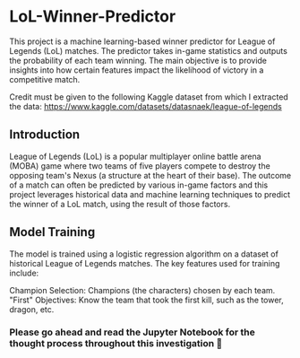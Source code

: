 # LoL-Winner-Predictor
This project is a machine learning-based winner predictor for League of Legends (LoL) matches. The predictor takes in-game statistics and outputs the probability of each team winning. The main objective is to provide insights into how certain features impact the likelihood of victory in a competitive match.

Credit must be given to the following Kaggle dataset from which I extracted the data: https://www.kaggle.com/datasets/datasnaek/league-of-legends

## Introduction
League of Legends (LoL) is a popular multiplayer online battle arena (MOBA) game where two teams of five players compete to destroy the opposing team's Nexus (a structure at the heart of their base). The outcome of a match can often be predicted by various in-game factors and this project leverages historical data and machine learning techniques to predict the winner of a LoL match, using the result of those factors.

## Model Training
The model is trained using a logistic regression algorithm on a dataset of historical League of Legends matches. The key features used for training include:

Champion Selection: Champions (the characters) chosen by each team.  
"First" Objectives: Know the team that took the first kill, such as the tower, dragon, etc.

### Please go ahead and read the Jupyter Notebook for the thought process throughout this investigation 🔎

